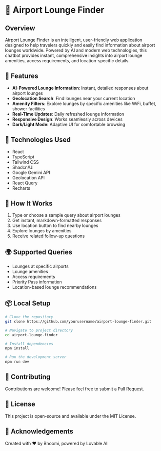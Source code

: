
# 🛫 Airport Lounge Finder

## Overview

Airport Lounge Finder is an intelligent, user-friendly web application designed to help travelers quickly and easily find information about airport lounges worldwide. Powered by AI and modern web technologies, this chatbot provides instant, comprehensive insights into airport lounge amenities, access requirements, and location-specific details.

## 🌟 Features

- **AI-Powered Lounge Information**: Instant, detailed responses about airport lounges
- **Geolocation Search**: Find lounges near your current location
- **Amenity Filters**: Explore lounges by specific amenities like WiFi, buffet, shower facilities
- **Real-Time Updates**: Daily refreshed lounge information
- **Responsive Design**: Works seamlessly across devices
- **Dark/Light Mode**: Adaptive UI for comfortable browsing

## 🚀 Technologies Used

- React
- TypeScript
- Tailwind CSS
- Shadcn/UI
- Google Gemini API
- Geolocation API
- React Query
- Recharts

## 🔧 How It Works

1. Type or choose a sample query about airport lounges
2. Get instant, markdown-formatted responses
3. Use location button to find nearby lounges
4. Explore lounges by amenities
5. Receive related follow-up questions

## 🌍 Supported Queries

- Lounges at specific airports
- Lounge amenities
- Access requirements
- Priority Pass information
- Location-based lounge recommendations

## 📦 Local Setup

```bash
# Clone the repository
git clone https://github.com/yourusername/airport-lounge-finder.git

# Navigate to project directory
cd airport-lounge-finder

# Install dependencies
npm install

# Run the development server
npm run dev
```

## 🤝 Contributing

Contributions are welcome! Please feel free to submit a Pull Request.

## 📝 License

This project is open-source and available under the MIT License.

## 🙏 Acknowledgements

Created with ❤️ by Bhoomi, powered by Lovable AI

